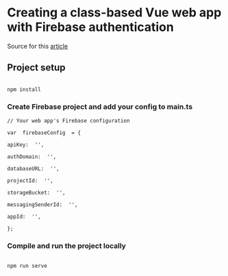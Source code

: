# Creating a class-based Vue web app with Firebase authentication

Source for this [article](https://medium.com/@neeleshjjoshi/creating-a-class-based-vue-web-app-with-firebase-authentication-600e9427966c)

## Project setup

```

npm install

```

### Create Firebase project and add your config to main.ts

```
// Your web app's Firebase configuration

var  firebaseConfig  = {

apiKey:  '',

authDomain:  '',

databaseURL:  '',

projectId:  '',

storageBucket:  '',

messagingSenderId:  '',

appId:  '',

};
```

### Compile and run the project locally

```

npm run serve

```
